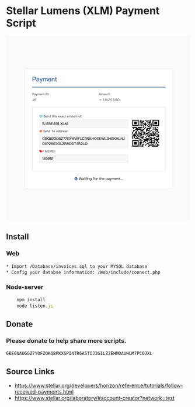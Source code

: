 # Stellar Lumens (XLM) Payment Script

![screenshot](https://github.com/Aidot/Stellar-Payment/blob/master/screenshot.jpg?raw=true)

## Install 
### Web
    * Import /Database/invoices.sql to your MYSQL database
    * Config your databse information: /Web/include/connect.php
	
### Node-server

```javascript
    npm install
    node listen.js
```
 
## Donate
### Please donate to help share more scripts.
    GBE6NAUGGZ7YOFZOKQBPKXSPINTR6A5TIJ3GILZ2EHMOAUHLM7PCOJXL
    
## Source Links

  * https://www.stellar.org/developers/horizon/reference/tutorials/follow-received-payments.html 
  * https://www.stellar.org/laboratory/#account-creator?network=test
